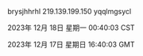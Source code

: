 brysjhhrhl 219.139.199.150 yqqlmgsycl

2023年 12月 18日 星期一 00:40:03 CST

2023年 12月 17日 星期日 16:40:03 GMT
